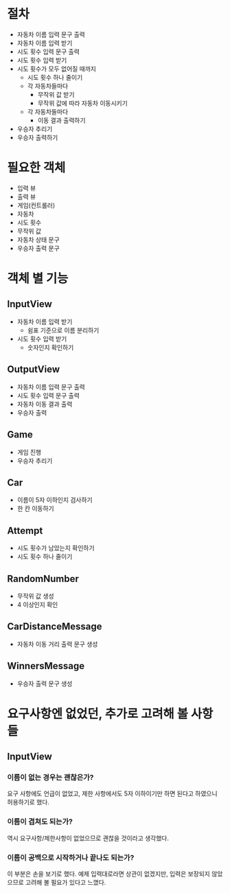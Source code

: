 # 절차

- 자동차 이름 입력 문구 출력
- 자동차 이름 입력 받기
- 시도 횟수 입력 문구 출력
- 시도 횟수 입력 받기
- 시도 횟수가 모두 없어질 때까지
  - 시도 횟수 하나 줄이기
  - 각 자동차들마다
    - 무작위 값 받기
    - 무작위 값에 따라 자동차 이동시키기
  - 각 자동차들마다
    - 이동 결과 출력하기
- 우승자 추리기
- 우승자 출력하기

# 필요한 객체

- 입력 뷰
- 출력 뷰
- 게임(컨트롤러)
- 자동차
- 시도 횟수
- 무작위 값
- 자동차 상태 문구
- 우승자 출력 문구

# 객체 별 기능

## InputView
- 자동차 이름 입력 받기
  - 쉼표 기준으로 이름 분리하기
- 시도 횟수 입력 받기
  - 숫자인지 확인하기

## OutputView
- 자동차 이름 입력 문구 출력
- 시도 횟수 입력 문구 출력
- 자동차 이동 결과 출력
- 우승자 출력

## Game
- 게임 진행
- 우승자 추리기

## Car
- 이름이 5자 이하인지 검사하기
- 한 칸 이동하기

## Attempt
- 시도 횟수가 남았는지 확인하기
- 시도 횟수 하나 줄이기

## RandomNumber
- 무작위 값 생성
- 4 이상인지 확인

## CarDistanceMessage
- 자동차 이동 거리 출력 문구 생성

## WinnersMessage
- 우승자 출력 문구 생성

# 요구사항엔 없었던, 추가로 고려해 볼 사항들

## InputView

### 이름이 없는 경우는 괜찮은가?
요구 사항에도 언급이 없었고, 제한 사항에서도 5자 이하이기만 하면 된다고 하였으니 허용하기로 했다.

### 이름이 겹쳐도 되는가?
역시 요구사항/제한사항이 없었으므로 괜찮을 것이라고 생각했다.

### 이름이 공백으로 시작하거나 끝나도 되는가?
이 부분은 손을 보기로 했다.
예제 입력대로라면 상관이 없겠지만, 입력은 보장되지 않았으므로 고려해 볼 필요가 있다고 느꼈다.